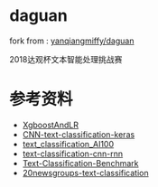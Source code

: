 # daguan

fork from :  [yanqiangmiffy/daguan](https://github.com/yanqiangmiffy/daguan) 

2018达观杯文本智能处理挑战赛

# 参考资料

- [XgboostAndLR](https://github.com/zldeng/XgboostAndLR)
- [CNN-text-classification-keras](https://github.com/bhaveshoswal/CNN-text-classification-keras)
- [text_classification_AI100](https://github.com/lc222/text_classification_AI100)
- [text-classification-cnn-rnn](https://github.com/gaussic/text-classification-cnn-rnn)
- [Text-Classification-Benchmark](https://github.com/FelixHo/Text-Classification-Benchmark)
- [20newsgroups-text-classification](https://github.com/yanqiangmiffy/20newsgroups-text-classification)
